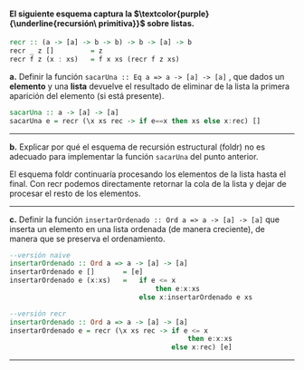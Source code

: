 #### El siguiente esquema captura la $\textcolor{purple}{\underline{recursión\ primitiva}}$ sobre listas.
```haskell
recr :: (a -> [a] -> b -> b) -> b -> [a] -> b
recr _ z []         = z
recr f z (x : xs)   = f x xs (recr f z xs)
```
**a.** Definir la función `sacarUna :: Eq a => a -> [a] -> [a]`
, que dados un **elemento** y una **lista** devuelve el resultado de eliminar de la lista la primera aparición del elemento (si está presente).

```haskell
sacarUna :: a -> [a] -> [a]
sacarUna e = recr (\x xs rec -> if e==x then xs else x:rec) []
```

---

**b.** Explicar por qué el esquema de recursión estructural (foldr) no es adecuado para implementar la función `sacarUna` del punto anterior.

El esquema foldr continuaría procesando los elementos de la lista hasta el final.
Con recr podemos directamente retornar la cola de la lista y dejar de procesar el resto de los elementos.

---

**c.** Definir la función `insertarOrdenado
:: Ord a => a -> [a] -> [a]` que inserta un elemento en una lista ordenada (de manera creciente), de manera que se preserva el ordenamiento.

```haskell
--versión naive
insertarOrdenado :: Ord a => a -> [a] -> [a]
insertarOrdenado e []       = [e]
insertarOrdenado e (x:xs)   =   if e <= x 
                                    then e:x:xs 
                                else x:insertarOrdenado e xs
```

```haskell
--versión recr
insertarOrdenado :: Ord a => a -> [a] -> [a]
insertarOrdenado e = recr (\x xs rec -> if e <= x 
                                            then e:x:xs
                                        else x:rec) [e]
```

---